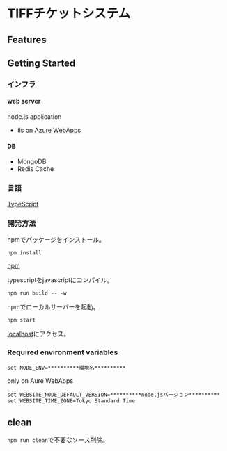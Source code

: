 # TIFFチケットシステム

## Features

## Getting Started

### インフラ
#### web server
node.js application  
- iis on [Azure WebApps](https://azure.microsoft.com/ja-jp/services/app-service/web/)

#### DB
- MongoDB
- Redis Cache

### 言語
[TypeScript](https://www.typescriptlang.org/)

### 開発方法
npmでパッケージをインストール。

```shell
npm install
```
[npm](https://www.npmjs.com/)

typescriptをjavascriptにコンパイル。

```shell
npm run build -- -w
```

npmでローカルサーバーを起動。

```shell
npm start
```

[localhost](http://localhost:8080)にアクセス。


### Required environment variables
```shell
set NODE_ENV=**********環境名**********
```

only on Aure WebApps

```shell
set WEBSITE_NODE_DEFAULT_VERSION=**********node.jsバージョン**********
set WEBSITE_TIME_ZONE=Tokyo Standard Time
```

## clean
`npm run clean`で不要なソース削除。
